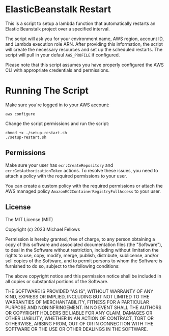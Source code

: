 # ElasticBeanstalk Restart 

This is a script to setup a lambda function that automatically restarts an Elastic Beanstalk project over a specified interval. 

The script will ask you for your environment name, AWS region, account ID, and Lambda execution role ARN. After providing this information, the script will create the necessary resources and set up the scheduled restarts. The script will pull in your defaul `AWS_PROFILE` if configured. 

Please note that this script assumes you have properly configured the AWS CLI with appropriate credentials and permissions.

# Running The Script

Make sure you're logged in to your AWS account:

```
aws configure
```

Change the script permissions and run the script: 

```
chmod +x ./setup-restart.sh
./setup-restart.sh
```

## Permissions

Make sure your user has `ecr:CreateRepository` and `ecr:GetAuthorizationToken` actions. To resolve these issues, you need to attach a policy with the required permissions to your user.

You can create a custom policy with the required permissions or attach the AWS managed policy `AmazonEC2ContainerRegistryFullAccess` to your user.

## License
 
The MIT License (MIT)

Copyright (c) 2023 Michael Fellows

Permission is hereby granted, free of charge, to any person obtaining a copy of this software and associated documentation files (the "Software"), to deal in the Software without restriction, including without limitation the rights to use, copy, modify, merge, publish, distribute, sublicense, and/or sell copies of the Software, and to permit persons to whom the Software is furnished to do so, subject to the following conditions:

The above copyright notice and this permission notice shall be included in all copies or substantial portions of the Software.

THE SOFTWARE IS PROVIDED "AS IS", WITHOUT WARRANTY OF ANY KIND, EXPRESS OR IMPLIED, INCLUDING BUT NOT LIMITED TO THE WARRANTIES OF MERCHANTABILITY, FITNESS FOR A PARTICULAR PURPOSE AND NONINFRINGEMENT. IN NO EVENT SHALL THE AUTHORS OR COPYRIGHT HOLDERS BE LIABLE FOR ANY CLAIM, DAMAGES OR OTHER LIABILITY, WHETHER IN AN ACTION OF CONTRACT, TORT OR OTHERWISE, ARISING FROM, OUT OF OR IN CONNECTION WITH THE SOFTWARE OR THE USE OR OTHER DEALINGS IN THE SOFTWARE.
